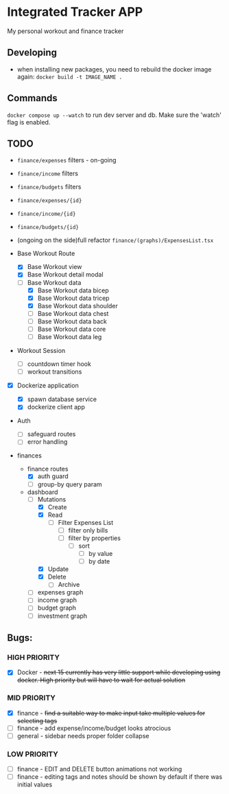 # Integrated Tracker APP

My personal workout and finance tracker

## Developing

-   when installing new packages, you need to rebuild the docker image again: `docker build -t IMAGE_NAME .`

## Commands

`docker compose up --watch` to run dev server and db. Make sure the 'watch' flag is enabled.

## TODO
-   `finance/expenses` filters - on-going
-   `finance/income` filters
-   `finance/budgets` filters
-   `finance/expenses/{id}`
-   `finance/income/{id}`
-   `finance/budgets/{id}`
-   (ongoing on the side)full refactor `finance/(graphs)/ExpensesList.tsx`

-   Base Workout Route
    -   [x] Base Workout view
    -   [x] Base Workout detail modal
    -   [ ] Base Workout data
        -   [x] Base Workout data bicep
        -   [x] Base Workout data tricep
        -   [x] Base Workout data shoulder
        -   [ ] Base Workout data chest
        -   [ ] Base Workout data back
        -   [ ] Base Workout data core
        -   [ ] Base Workout data leg
-   Workout Session

    -   [ ] countdown timer hook
    -   [ ] workout transitions

-   [x] Dockerize application

    -   [x] spawn database service
    -   [x] dockerize client app

-   Auth

    -   [ ] safeguard routes
    -   [ ] error handling

-   finances
    -   finance routes
        -   [x] auth guard
        -   [ ] group-by query param
    -   dashboard
        -   [ ] Mutations
            -   [x] Create
            -   [x] Read
                -   [ ] Filter Expenses List
                    -   [ ] filter only bills
                    -   [ ] filter by properties
                        -   [ ] sort
                            -   [ ] by value
                            -   [ ] by date
            -   [x] Update
            -   [x] Delete
                -   [ ] Archive
        -   [ ] expenses graph
        -   [ ] income graph
        -   [ ] budget graph
        -   [ ] investment graph

## Bugs:

### HIGH PRIORITY

-   [x] Docker - ~~next 15 currently has very little support while developing using docker. High priority but will have to wait for actual solution~~

### MID PRIORITY

-   [x] finance - ~~find a suitable way to make input take multiple values for selecting tags~~
-   [ ] finance - add expense/income/budget looks atrocious
-   [ ] general - sidebar needs proper folder collapse

### LOW PRIORITY

-   [ ] finance - EDIT and DELETE button animations not working
-   [ ] finance - editing tags and notes should be shown by default if there was initial values

